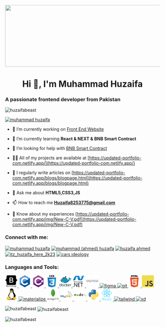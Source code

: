 <img align="center" width="1500px" height="200px" src="https://imageup.me/images/be9aaa17-e496-457b-a7bd-881b9afa2a49.png" alt="">

<h1 align="center">Hi 👋, I'm Muhammad Huzaifa</h1>
<h3 align="left">A passionate frontend developer from Pakistan</h3>
<p align="left"> <img src="https://komarev.com/ghpvc/?username=huzaifabeast&label=Profile%20views&color=0e75b6&style=flat" alt="huzaifabeast" /> </p>

<img align="right" width="400px" src="https://i.pinimg.com/originals/e4/26/70/e426702edf874b181aced1e2fa5c6cde.gif" alt="">


<p align="left"> <a href="https://twitter.com/muhammad huzaifa" target="blank"><img src="https://img.shields.io/twitter/follow/muhammad huzaifa?logo=twitter&style=for-the-badge" alt="muhammad huzaifa" /></a> </p>

- 🔭 I’m currently working on [Front End Website](https://zoo-multi-webpage.netlify.app/)

- 🌱 I’m currently learning **React & NEXT & BNB Smart Contract**

- 🤝 I’m looking for help with [BNB Smart Contract](www.bnbchain.org/en)

- 👨‍💻 All of my projects are available at [https://updated-portfolio-com.netlify.app/](https://updated-portfolio-com.netlify.app/)

- 📝 I regularly write articles on [https://updated-portfolio-com.netlify.app/blogs/blogpage.html](https://updated-portfolio-com.netlify.app/blogs/blogpage.html)

- 💬 Ask me about **HTML5,CSS3,JS**

- 📫 How to reach me **Huzaifa8253775@gmail.com**

- 📄 Know about my experiences [https://updated-portfolio-com.netlify.app/img/New-C-V.pdf](https://updated-portfolio-com.netlify.app/img/New-C-V.pdf)

<h3 align="left">Connect with me:</h3>
<p align="left">
<a href="https://twitter.com/muhammad huzaifa" target="blank"><img align="center" src="https://raw.githubusercontent.com/rahuldkjain/github-profile-readme-generator/master/src/images/icons/Social/twitter.svg" alt="muhammad huzaifa" height="30" width="40" /></a>
<a href="https://linkedin.com/in/muhammad (ahmed) huzaifa" target="blank"><img align="center" src="https://raw.githubusercontent.com/rahuldkjain/github-profile-readme-generator/master/src/images/icons/Social/linked-in-alt.svg" alt="muhammad (ahmed) huzaifa" height="30" width="40" /></a>
<a href="https://fb.com/huzaifa ahmed" target="blank"><img align="center" src="https://raw.githubusercontent.com/rahuldkjain/github-profile-readme-generator/master/src/images/icons/Social/facebook.svg" alt="huzaifa ahmed" height="30" width="40" /></a>
<a href="https://instagram.com/itz_huzaifa_here_2k23" target="blank"><img align="center" src="https://raw.githubusercontent.com/rahuldkjain/github-profile-readme-generator/master/src/images/icons/Social/instagram.svg" alt="itz_huzaifa_here_2k23" height="30" width="40" /></a>
<a href="https://www.youtube.com/c/cars ideology" target="blank"><img align="center" src="https://raw.githubusercontent.com/rahuldkjain/github-profile-readme-generator/master/src/images/icons/Social/youtube.svg" alt="cars ideology" height="30" width="40" /></a>
</p>

<h3 align="left">Languages and Tools:</h3>
<p align="left"> <a href="https://getbootstrap.com" target="_blank" rel="noreferrer"> <img src="https://raw.githubusercontent.com/devicons/devicon/master/icons/bootstrap/bootstrap-plain-wordmark.svg" alt="bootstrap" width="40" height="40"/> </a> <a href="https://www.cprogramming.com/" target="_blank" rel="noreferrer"> <img src="https://raw.githubusercontent.com/devicons/devicon/master/icons/c/c-original.svg" alt="c" width="40" height="40"/> </a> <a href="https://www.w3schools.com/cs/" target="_blank" rel="noreferrer"> <img src="https://raw.githubusercontent.com/devicons/devicon/master/icons/csharp/csharp-original.svg" alt="csharp" width="40" height="40"/> </a> <a href="https://www.w3schools.com/css/" target="_blank" rel="noreferrer"> <img src="https://raw.githubusercontent.com/devicons/devicon/master/icons/css3/css3-original-wordmark.svg" alt="css3" width="40" height="40"/> </a> <a href="https://www.docker.com/" target="_blank" rel="noreferrer"> <img src="https://raw.githubusercontent.com/devicons/devicon/master/icons/docker/docker-original-wordmark.svg" alt="docker" width="40" height="40"/> </a> <a href="https://dotnet.microsoft.com/" target="_blank" rel="noreferrer"> <img src="https://raw.githubusercontent.com/devicons/devicon/master/icons/dot-net/dot-net-original-wordmark.svg" alt="dotnet" width="40" height="40"/> </a> <a href="https://expressjs.com" target="_blank" rel="noreferrer"> <img src="https://raw.githubusercontent.com/devicons/devicon/master/icons/express/express-original-wordmark.svg" alt="express" width="40" height="40"/> </a> <a href="https://www.figma.com/" target="_blank" rel="noreferrer"> <img src="https://www.vectorlogo.zone/logos/figma/figma-icon.svg" alt="figma" width="40" height="40"/> </a> <a href="https://git-scm.com/" target="_blank" rel="noreferrer"> <img src="https://www.vectorlogo.zone/logos/git-scm/git-scm-icon.svg" alt="git" width="40" height="40"/> </a> <a href="https://www.w3.org/html/" target="_blank" rel="noreferrer"> <img src="https://raw.githubusercontent.com/devicons/devicon/master/icons/html5/html5-original-wordmark.svg" alt="html5" width="40" height="40"/> </a> <a href="https://developer.mozilla.org/en-US/docs/Web/JavaScript" target="_blank" rel="noreferrer"> <img src="https://raw.githubusercontent.com/devicons/devicon/master/icons/javascript/javascript-original.svg" alt="javascript" width="40" height="40"/> </a> <a href="https://www.linux.org/" target="_blank" rel="noreferrer"> <img src="https://raw.githubusercontent.com/devicons/devicon/master/icons/linux/linux-original.svg" alt="linux" width="40" height="40"/> </a> <a href="https://materializecss.com/" target="_blank" rel="noreferrer"> <img src="https://raw.githubusercontent.com/prplx/svg-logos/5585531d45d294869c4eaab4d7cf2e9c167710a9/svg/materialize.svg" alt="materialize" width="40" height="40"/> </a> <a href="https://www.mongodb.com/" target="_blank" rel="noreferrer"> <img src="https://raw.githubusercontent.com/devicons/devicon/master/icons/mongodb/mongodb-original-wordmark.svg" alt="mongodb" width="40" height="40"/> </a> <a href="https://www.mysql.com/" target="_blank" rel="noreferrer"> <img src="https://raw.githubusercontent.com/devicons/devicon/master/icons/mysql/mysql-original-wordmark.svg" alt="mysql" width="40" height="40"/> </a> <a href="https://nodejs.org" target="_blank" rel="noreferrer"> <img src="https://raw.githubusercontent.com/devicons/devicon/master/icons/nodejs/nodejs-original-wordmark.svg" alt="nodejs" width="40" height="40"/> </a> <a href="https://www.python.org" target="_blank" rel="noreferrer"> <img src="https://raw.githubusercontent.com/devicons/devicon/master/icons/python/python-original.svg" alt="python" width="40" height="40"/> </a> <a href="https://reactjs.org/" target="_blank" rel="noreferrer"> <img src="https://raw.githubusercontent.com/devicons/devicon/master/icons/react/react-original-wordmark.svg" alt="react" width="40" height="40"/> </a> <a href="https://tailwindcss.com/" target="_blank" rel="noreferrer"> <img src="https://www.vectorlogo.zone/logos/tailwindcss/tailwindcss-icon.svg" alt="tailwind" width="40" height="40"/> </a> <a href="https://www.adobe.com/products/xd.html" target="_blank" rel="noreferrer"> <img src="https://cdn.worldvectorlogo.com/logos/adobe-xd.svg" alt="xd" width="40" height="40"/> </a> </p>

<p><img align="left" src="https://github-readme-stats.vercel.app/api/top-langs?username=huzaifabeast&show_icons=true&locale=en&layout=compact" alt="huzaifabeast" /></p>

<p>&nbsp;<img align="center" src="https://github-readme-stats.vercel.app/api?username=huzaifabeast&show_icons=true&locale=en" alt="huzaifabeast" /></p>

<p><img align="center" src="https://github-readme-streak-stats.herokuapp.com/?user=huzaifabeast&" alt="huzaifabeast" /></p>
